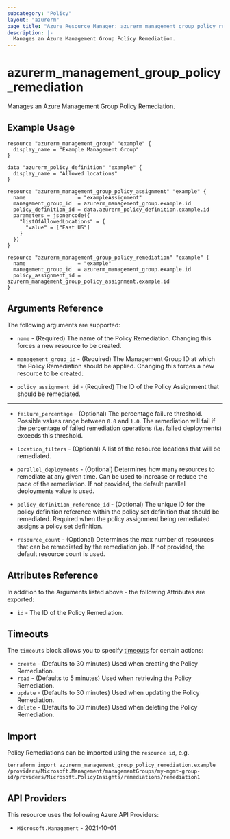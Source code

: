```yaml
---
subcategory: "Policy"
layout: "azurerm"
page_title: "Azure Resource Manager: azurerm_management_group_policy_remediation"
description: |-
  Manages an Azure Management Group Policy Remediation.
---
```


# azurerm_management_group_policy_remediation

Manages an Azure Management Group Policy Remediation.

## Example Usage

```hcl
resource "azurerm_management_group" "example" {
  display_name = "Example Management Group"
}

data "azurerm_policy_definition" "example" {
  display_name = "Allowed locations"
}

resource "azurerm_management_group_policy_assignment" "example" {
  name                 = "exampleAssignment"
  management_group_id  = azurerm_management_group.example.id
  policy_definition_id = data.azurerm_policy_definition.example.id
  parameters = jsonencode({
    "listOfAllowedLocations" = {
      "value" = ["East US"]
    }
  })
}

resource "azurerm_management_group_policy_remediation" "example" {
  name                 = "example"
  management_group_id  = azurerm_management_group.example.id
  policy_assignment_id = azurerm_management_group_policy_assignment.example.id
}
```

## Arguments Reference

The following arguments are supported:

* `name` - (Required) The name of the Policy Remediation. Changing this forces a new resource to be created.

* `management_group_id` - (Required) The Management Group ID at which the Policy Remediation should be applied. Changing this forces a new resource to be created.

* `policy_assignment_id` - (Required) The ID of the Policy Assignment that should be remediated.

---

* `failure_percentage` - (Optional) The percentage failure threshold. Possible values range between `0.0` and `1.0`. The remediation will fail if the percentage of failed remediation operations (i.e. failed deployments) exceeds this threshold.

* `location_filters` - (Optional) A list of the resource locations that will be remediated.

* `parallel_deployments` - (Optional) Determines how many resources to remediate at any given time. Can be used to increase or reduce the pace of the remediation. If not provided, the default parallel deployments value is used.

* `policy_definition_reference_id` - (Optional) The unique ID for the policy definition reference within the policy set definition that should be remediated. Required when the policy assignment being remediated assigns a policy set definition.

* `resource_count` - (Optional) Determines the max number of resources that can be remediated by the remediation job. If not provided, the default resource count is used.

## Attributes Reference

In addition to the Arguments listed above - the following Attributes are exported:

* `id` - The ID of the Policy Remediation.

## Timeouts

The `timeouts` block allows you to specify [timeouts](https://developer.hashicorp.com/terraform/language/resources/configure#define-operation-timeouts) for certain actions:

* `create` - (Defaults to 30 minutes) Used when creating the Policy Remediation.
* `read` - (Defaults to 5 minutes) Used when retrieving the Policy Remediation.
* `update` - (Defaults to 30 minutes) Used when updating the Policy Remediation.
* `delete` - (Defaults to 30 minutes) Used when deleting the Policy Remediation.

## Import

Policy Remediations can be imported using the `resource id`, e.g.

```shell
terraform import azurerm_management_group_policy_remediation.example /providers/Microsoft.Management/managementGroups/my-mgmt-group-id/providers/Microsoft.PolicyInsights/remediations/remediation1
```

## API Providers
<!-- This section is generated, changes will be overwritten -->
This resource uses the following Azure API Providers:

* `Microsoft.Management` - 2021-10-01
